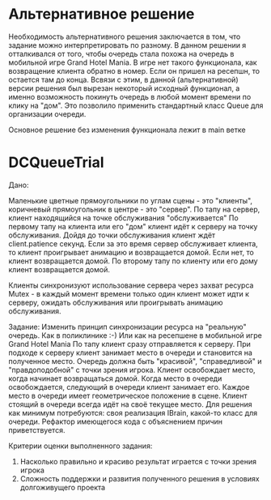 # Альтернативное решение
 
Необходимость альтернативного решения заключается в том, что задание можно интерпретировать по разному. В данном решении я отталкивался от того, чтобы очередь стала похожа на очередь в мобильной игре Grand Hotel Mania. В игре нет такого функционала, как возвращение клиента обратно в номер. Если он пришел на ресепшн, то остается там до конца.
Всвязи с этим, в данной (альтернативной) версии решения был вырезан некоторый исходный функционал, а именно возможность покинуть очередь в любой момент времени по клику на "дом". Это позволило применить стандартный класс Queue для организации очереди.

Основное решение без изменения функционала лежит в main ветке
 

# DCQueueTrial
 Дано:
 
Маленькие цветные прямоугольники по углам сцены - это "клиенты", коричневый прямоугольник в центре - это "сервер".
По тапу на сервер, клиент находящийся на точке обслуживания "обслуживается"
По первому тапу на клиента или его "дом" клиент идёт к серверу на точку обслуживания. Дойдя до точки обслуживания клиент ждёт client.patience секунд.
Если за это время сервер обслуживает клиента, то клиент проигрывает анимацию и возвращается домой. Если нет, то клиент возвращается домой.
По второму тапу по клиенту или его дому клиент возвращается домой.

Клиенты синхронизуют использование сервера через захват ресурса Mutex - в каждый момент времени только один клиент может идти к серверу, ожидать обслуживания или проигрывать анимацию обслуживания.

Задание:
Изменить принцип синхронизации ресурса на "реальную" очередь. Как в поликлинике :-) Или как на ресепшене в мобильной игре Grand Hotel Mania
По тапу клиент сразу отправляется к серверу. При подходе к серверу клиент занимает место в очереди и становится на полученное место. Очередь должна быть "красивой", "справедливой" и "правдоподобной" с точки зрения игрока.
Клиент освобождает место, когда начинает возвращаться домой. Когда место в очереди освобождается, следующий в очереди клиент занимает его.
Каждое место в очереди имеет геометрическое положение в сцене. Клиент стоящий в очереди всегда идёт на своё текущее место.
Для решения как минимум потребуются: своя реализация IBrain, какой-то класс для очереди. Рефактор имеющегося кода с объяснением причин приветствуется.

Критерии оценки выполненного задания:
1. Насколько правильно и красиво результат играется с точки зрения игрока
2. Сложность поддержки и развития полученного решения в условиях долгоживущего проекта
